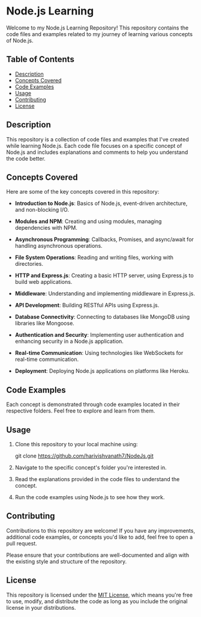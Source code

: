 # Node.js Learning

Welcome to my Node.js Learning Repository! This repository contains the code files and examples related to my journey of learning various concepts of Node.js.

## Table of Contents

- [Description](#description)
- [Concepts Covered](#concepts-covered)
- [Code Examples](#code-examples)
- [Usage](#usage)
- [Contributing](#contributing)
- [License](#license)

## Description

This repository is a collection of code files and examples that I've created while learning Node.js. Each code file focuses on a specific concept of Node.js and includes explanations and comments to help you understand the code better.

## Concepts Covered

Here are some of the key concepts covered in this repository:

- **Introduction to Node.js**: Basics of Node.js, event-driven architecture, and non-blocking I/O.

- **Modules and NPM**: Creating and using modules, managing dependencies with NPM.

- **Asynchronous Programming**: Callbacks, Promises, and async/await for handling asynchronous operations.

- **File System Operations**: Reading and writing files, working with directories.

- **HTTP and Express.js**: Creating a basic HTTP server, using Express.js to build web applications.

- **Middleware**: Understanding and implementing middleware in Express.js.

- **API Development**: Building RESTful APIs using Express.js.

- **Database Connectivity**: Connecting to databases like MongoDB using libraries like Mongoose.

- **Authentication and Security**: Implementing user authentication and enhancing security in a Node.js application.

- **Real-time Communication**: Using technologies like WebSockets for real-time communication.

- **Deployment**: Deploying Node.js applications on platforms like Heroku.

## Code Examples

Each concept is demonstrated through code examples located in their respective folders. Feel free to explore and learn from them.

## Usage

1. Clone this repository to your local machine using:

   git clone https://github.com/harivishvanath7/NodeJs.git


2. Navigate to the specific concept's folder you're interested in.

3. Read the explanations provided in the code files to understand the concept.

4. Run the code examples using Node.js to see how they work.

## Contributing

Contributions to this repository are welcome! If you have any improvements, additional code examples, or concepts you'd like to add, feel free to open a pull request.

Please ensure that your contributions are well-documented and align with the existing style and structure of the repository.

## License

This repository is licensed under the [MIT License](LICENSE), which means you're free to use, modify, and distribute the code as long as you include the original license in your distributions.
